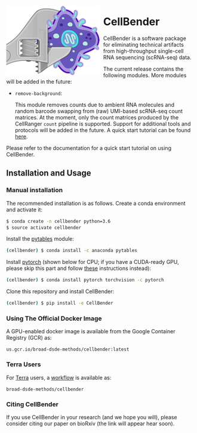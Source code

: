 <img src="https://github.com/broadinstitute/CellBender/blob/master/docs/source/_static/design/logo_250_185.png"
     alt="CellBender logo"
     style="float: left; margin-right: 10px;" />

# CellBender

CellBender is a software package for eliminating technical artifacts from
high-throughput single-cell RNA sequencing (scRNA-seq) data.

The current release contains the following modules. More modules will be added in the future:

* ``remove-background``:

  This module removes counts due to ambient RNA molecules and random barcode swapping from (raw)
  UMI-based scRNA-seq count matrices. At the moment, only the count matrices produced by the
  CellRanger ``count`` pipeline is supported. Support for additional tools and protocols will be
  added in the future. A quick start tutorial can be found [here](https://github.com/broadinstitute/CellBender/tree/master/examples/remove_background).

Please refer to the documentation for a quick start tutorial on using CellBender.

## Installation and Usage

### Manual installation

The recommended installation is as follows. Create a conda environment and activate it:

```bash
$ conda create -n cellbender python=3.6
$ source activate cellbender
```

Install the [pytables](https://www.pytables.org) module:

```bash
(cellbender) $ conda install -c anaconda pytables
```

Install [pytorch](https://pytorch.org) (shown below for CPU; if you have a CUDA-ready GPU, please skip
this part and follow [these](https://pytorch.org/get-started/locally/) instructions instead):

```bash
(cellbender) $ conda install pytorch torchvision -c pytorch
```

Clone this repository and install CellBender:

```bash
(cellbender) $ pip install -e CellBender
```

### Using The Official Docker Image

A GPU-enabled docker image is available from the Google Container Registry (GCR) as:

```
us.gcr.io/broad-dsde-methods/cellbender:latest
```

### Terra Users

For [Terra](https://app.terra.bio) users, a [workflow](https://portal.firecloud.org/#methods/broad-dsde-methods/cellbender/10/wdl)
is available as:

```
broad-dsde-methods/cellbender
```

### Citing CellBender

If you use CellBender in your research (and we hope you will), please consider
citing our paper on bioRxiv (the link will appear hear soon).
